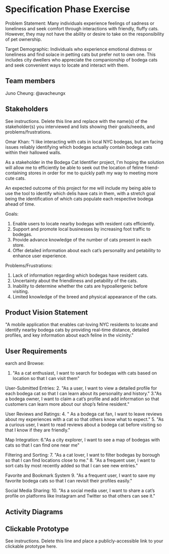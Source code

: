 # Specification Phase Exercise

Problem Statement: Many individuals experience feelings of sadness or loneliness and seek comfort through interactions with friendly, fluffy cats. However, they may not have the ability or desire to take on the responsibility of pet ownership.

Target Demographic: Individuals who experience emotional distress or loneliness and find solace in petting cats but prefer not to own one. This includes city dwellers who appreciate the companionship of bodega cats and seek convenient ways to locate and interact with them.

## Team members

Juno Cheung: @avacheungx

## Stakeholders

See instructions. Delete this line and replace with the name(s) of the stakeholder(s) you interviewed and lists showing their goals/needs, and problems/frustrations.

Omar Khan: "I like interacting with cats in local NYC bodegas, but am
facing issues reliably identifying which bodegas actually contain bodega
cats within their hallowed walls.

As a stakeholder in the Bodega Cat Identifier project, I'm hoping the
solution will allow me to efficiently be able to seek out the location
of feline friend-containing stores in order for me to 
quickly path my way to meeting more cute cats.

An expected outcome of this project for me will include my being able to
use the tool to identify which delis have cats in them, with a stretch
goal being the identification of which cats populate each respective bodega
ahead of time.

Goals:
1. Enable users to locate nearby bodegas with resident cats efficiently.
2. Support and promote local businesses by increasing foot traffic to bodegas.
3. Provide advance knowledge of the number of cats present in each store.
4. Offer detailed information about each cat’s personality and petability to enhance user experience.

Problems/Frustrations:
1. Lack of information regarding which bodegas have resident cats.
2. Uncertainty about the friendliness and petability of the cats.
3. Inability to determine whether the cats are hypoallergenic before visiting.
4. Limited knowledge of the breed and physical appearance of the cats.

## Product Vision Statement

"A mobile application that enables cat-loving NYC residents to locate and identify nearby bodega cats by providing real-time distance, detailed profiles, and key information about each feline in the vicinity."

## User Requirements

earch and Browse: 
1. "As a cat enthusiast, I want to search for bodegas with cats based on location so that I can visit them"

User-Submitted Entries: 
2. "As a user, I want to view a detailed profile for each bodega cat so that I can learn about its personality and history."
3."As a bodega owner, I want to claim a cat’s profile and add information so that customers can learn more about our shop’s feline resident."

User Reviews and Ratings:
4. " As a bodega cat fan, I want to leave reviews about my experiences with a cat so that others know what to expect."
5. "As a curious user, I want to read reviews about a bodega cat before visiting so that I know if they are friendly."

Map Integration:
6."As a city explorer, I want to see a map of bodegas with cats so that I can find one near me"

Filtering and Sorting:
7. "As a cat lover, I want to filter bodegas by borough so that I can find locations close to me."
8. "As a frequent user, I want to sort cats by most recently added so that I can see new entries."

Favorite and Bookmark System
9. "As a frequent user, I want to save my favorite bodega cats so that I can revisit their profiles easily."

Social Media Sharing:
10. "As a social media user, I want to share a cat’s profile on platforms like Instagram and Twitter so that others can see it."

## Activity Diagrams


## Clickable Prototype

See instructions. Delete this line and place a publicly-accessible link to your clickable prototype here.
